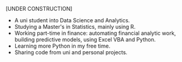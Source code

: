 [UNDER CONSTRUCTION]

- A uni student into Data Science and Analytics.
- Studying a Master's in Statistics, mainly using R.
- Working part-time in finance: automating financial analytic work, building predictive models, using Excel VBA and Python.
- Learning more Python in my free time.
- Sharing code from uni and personal projects.

<!---
xiancaicai/xiancaicai is a ✨ special ✨ repository because its `README.md` (this file) appears on your GitHub profile.
You can click the Preview link to take a look at your changes.
--->
